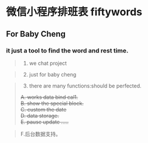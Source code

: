 # 微信小程序排班表 fiftywords

## For Baby Cheng

### it just a tool to find the word and rest time.

>1. we chat project

>2. just for baby cheng

>3. there are many functions:should be perfected.
>
><del>A. works data bind cal1.</del></br>
><del>B. show the special block.<del></br>
><del>C. custom the date </del></br>
><del>D. data storage.</del></br>
>E. pause update .....


>F.后台数据支持。


